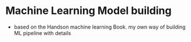 # Machine Learning Model building
- based on the Handson machine learning Book.
my own way of building ML pipeline with details
